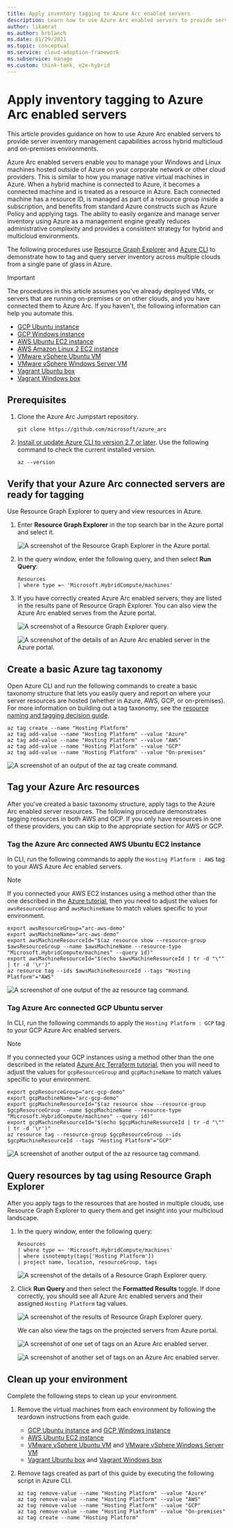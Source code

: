 ```yaml
---
title: Apply inventory tagging to Azure Arc enabled servers
description: Learn how to use Azure Arc enabled servers to provide server inventory management capabilities across hybrid multicloud and on-premises environments
author: likamrat
ms.author: brblanch
ms.date: 01/29/2021
ms.topic: conceptual
ms.service: cloud-adoption-framework
ms.subservice: manage
ms.custom: think-tank, e2e-hybrid
---
```


# Apply inventory tagging to Azure Arc enabled servers

This article provides guidance on how to use Azure Arc enabled servers to provide server inventory management capabilities across hybrid multicloud and on-premises environments.

Azure Arc enabled servers enable you to manage your Windows and Linux machines hosted outside of Azure on your corporate network or other cloud providers. This is similar to how you manage native virtual machines in Azure. When a hybrid machine is connected to Azure, it becomes a connected machine and is treated as a resource in Azure. Each connected machine has a resource ID, is managed as part of a resource group inside a subscription, and benefits from standard Azure constructs such as Azure Policy and applying tags. The ability to easily organize and manage server inventory using Azure as a management engine greatly reduces administrative complexity and provides a consistent strategy for hybrid and multicloud environments.

The following procedures use [Resource Graph Explorer](/azure/governance/resource-graph/first-query-portal) and [Azure CLI](/cli/azure/install-azure-cli) to demonstrate how to tag and query server inventory across multiple clouds from a single pane of glass in Azure.

> [!IMPORTANT]
> The procedures in this article assumes you've already deployed VMs, or servers that are running on-premises or on other clouds, and you have connected them to Azure Arc. If you haven't, the following information can help you automate this.

- [GCP Ubuntu instance](./gcp-terraform-ubuntu.md)
- [GCP Windows instance](./gcp-terraform-windows.md)
- [AWS Ubuntu EC2 instance](./aws-terraform-ubuntu.md)
- [AWS Amazon Linux 2 EC2 instance](./aws-terraform-al2.md)
- [VMware vSphere Ubuntu VM](./vmware-terraform-ubuntu.md)
- [VMware vSphere Windows Server VM](./vmware-terraform-windows.md)
- [Vagrant Ubuntu box](./local-vagrant-ubuntu.md)
- [Vagrant Windows box](./local-vagrant-windows.md)

## Prerequisites

1. Clone the Azure Arc Jumpstart repository.

   ```console
   git clone https://github.com/microsoft/azure_arc
   ```

2. [Install or update Azure CLI to version 2.7 or later](/cli/azure/install-azure-cli). Use the following command to check the current installed version.

   ```console
   az --version
   ```

## Verify that your Azure Arc connected servers are ready for tagging

Use Resource Graph Explorer to query and view resources in Azure.

1. Enter **Resource Graph Explorer** in the top search bar in the Azure portal and select it.

    ![A screenshot of the Resource Graph Explorer in the Azure portal.](./media/inventory-tagging/resource-graph-explorer.png)

1. In the query window, enter the following query, and then select **Run Query**:

    ```kusto
    Resources
    | where type =~ 'Microsoft.HybridCompute/machines'
    ```

1. If you have correctly created Azure Arc enabled servers, they are listed in the results pane of Resource Graph Explorer. You can also view the Azure Arc enabled serves from the Azure portal.

    ![A screenshot of a Resource Graph Explorer query.](./media/inventory-tagging/run-query.png)

    ![A screenshot of the details of an Azure Arc enabled server in the Azure portal.](./media/inventory-tagging/arc-server.png)

## Create a basic Azure tag taxonomy

Open Azure CLI and run the following commands to create a basic taxonomy structure that lets you easily query and report on where your server resources are hosted (whether in Azure, AWS, GCP, or on-premises). For more information on building out a tag taxonomy, see the [resource naming and tagging decision guide](../../../../decision-guides/resource-tagging/index.md).

```console
az tag create --name "Hosting Platform"
az tag add-value --name "Hosting Platform" --value "Azure"
az tag add-value --name "Hosting Platform" --value "AWS"
az tag add-value --name "Hosting Platform" --value "GCP"
az tag add-value --name "Hosting Platform" --value "On-premises"
```

![A screenshot of an output of the `az tag create` command.](./media/inventory-tagging/az-tag-create.png)

## Tag your Azure Arc resources

After you've created a basic taxonomy structure, apply tags to the Azure Arc enabled server resources. The following procedure demonstrates tagging resources in both AWS and GCP. If you only have resources in one of these providers, you can skip to the appropriate section for AWS or GCP.

### Tag the Azure Arc connected AWS Ubuntu EC2 instance

In CLI, run the following commands to apply the `Hosting Platform : AWS`  tag to your AWS Azure Arc enabled servers.

> [!NOTE]
> If you connected your AWS EC2 instances using a method other than the one described in the [Azure tutorial](./aws-terraform-ubuntu.md), then you need to adjust the values for `awsResourceGroup` and `awsMachineName` to match values specific to your environment.

```console
export awsResourceGroup="arc-aws-demo"
export awsMachineName="arc-aws-demo"
export awsMachineResourceId="$(az resource show --resource-group $awsResourceGroup --name $awsMachineName --resource-type "Microsoft.HybridCompute/machines" --query id)"
export awsMachineResourceId="$(echo $awsMachineResourceId | tr -d "\"" | tr -d '\r')"
az resource tag --ids $awsMachineResourceId --tags "Hosting Platform"="AWS"
```

![A screenshot of one output of the `az resource tag` command.](./media/inventory-tagging/az-resource-tag-1.png)

### Tag Azure Arc connected GCP Ubuntu server

In CLI, run the following commands to apply the `Hosting Platform : GCP`  tag to your GCP Azure Arc enabled servers.

> [!NOTE]
> If you connected your GCP instances using a method other than the one described in the related [Azure Arc Terraform tutorial](./gcp-terraform-ubuntu.md), then you will need to adjust the values for `gcpResourceGroup` and `gcpMachineName` to match values specific to your environment.

```console
export gcpResourceGroup="arc-gcp-demo"
export gcpMachineName="arc-gcp-demo"
export gcpMachineResourceId="$(az resource show --resource-group $gcpResourceGroup --name $gcpMachineName --resource-type "Microsoft.HybridCompute/machines" --query id)"
export gcpMachineResourceId="$(echo $gcpMachineResourceId | tr -d "\"" | tr -d '\r')"
az resource tag --resource-group $gcpResourceGroup --ids $gcpMachineResourceId --tags "Hosting Platform"="GCP"
```

![A screenshot of another output of the `az resource tag` command.](./media/inventory-tagging/az-resource-tag-2.png)

## Query resources by tag using Resource Graph Explorer

After you apply tags to the resources that are hosted in multiple clouds, use Resource Graph Explorer to query them and get insight into your multicloud landscape.

1. In the query window, enter the following query:

   ```kusto
   Resources
   | where type =~ 'Microsoft.HybridCompute/machines'
   | where isnotempty(tags['Hosting Platform'])
   | project name, location, resourceGroup, tags
   ```

   ![A screenshot of the details of a Resource Graph Explorer query.](./media/inventory-tagging/run-query-details.png)

2. Click **Run Query** and then select the **Formatted Results** toggle. If done correctly, you should see all Azure Arc enabled servers and their assigned `Hosting Platform` tag values.

   ![A screenshot of the results of Resource Graph Explorer query.](./media/inventory-tagging/run-query-results.png)

   We can also view the tags on the projected servers from Azure portal.

   ![A screenshot of one set of tags on an Azure Arc enabled server.](./media/inventory-tagging/tags-1.png)

   ![A screenshot of another set of tags on an Azure Arc enabled server.](./media/inventory-tagging/tags-2.png)

## Clean up your environment

Complete the following steps to clean up your environment.

1. Remove the virtual machines from each environment by following the teardown instructions from each guide.

   - [GCP Ubuntu instance](./gcp-terraform-ubuntu.md) and [GCP Windows instance](./gcp-terraform-windows.md)
   - [AWS Ubuntu EC2 instance](./aws-terraform-ubuntu.md)
   - [VMware vSphere Ubuntu VM](./vmware-terraform-ubuntu.md) and [VMware vSphere Windows Server VM](./vmware-terraform-windows.md)
   - [Vagrant Ubuntu box](./local-vagrant-ubuntu.md) and [Vagrant Windows box](./local-vagrant-windows.md)

1. Remove tags created as part of this guide by executing the following script in Azure CLI.

   ```console
   az tag remove-value --name "Hosting Platform" --value "Azure"
   az tag remove-value --name "Hosting Platform" --value "AWS"
   az tag remove-value --name "Hosting Platform" --value "GCP"
   az tag remove-value --name "Hosting Platform" --value "On-premises"
   az tag create --name "Hosting Platform"
   ```
